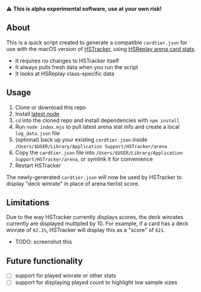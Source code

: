 ⚠️ **This is alpha experimental software, use at your own risk!**

## About

This is a quick script created to generate a compatible `cardtier.json` for use with the macOS version of [HSTracker](https://github.com/HearthSim/HSTracker), using [HSReplay arena card stats](https://hsreplay.net/cards/#gameType=ARENA).

* It requires no changes to HSTracker itself
* It always pulls fresh data when you run the script
* It looks at HSReplay class-specific data

## Usage

1. Clone or download this repo
1. Install [latest node](https://nodejs.org/en/)
1. `cd` into the cloned repo and install dependencies with `npm install`
1. Run `node index.mjs` to pull latest arena stat info and create a local `log_data.json` file
1. (optional) back up your existing `cardtier.json` inside `/Users/$USER/Library/Application Support/HSTracker/arena`
1. Copy the `cardtier.json` file into `/Users/$USER/Library/Application Support/HSTracker/arena`, or symlink it for convenience
1. Restart HSTracker

The newly-generated `cardtier.json` will now be used by HSTracker to display "deck winrate" in place of arena tierlist score.

## Limitations

Due to the way HSTracker currently displays scores, the deck winrates currently are displayed multipled by 10. For example, if a card has a deck winrate of `62.1%`, HSTracker will display this as a "score" of `621`.

* TODO: screenshot this

## Future functionality

* [ ] support for played winrate or other stats
* [ ] support for displaying played count to highlight low sample sizes

